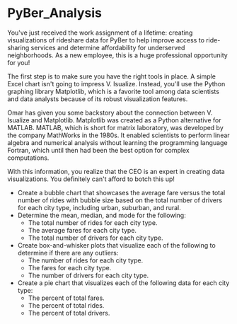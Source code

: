 # PyBer_Analysis

You've just received the work assignment of a lifetime: creating visualizations of rideshare data for PyBer to help improve access to ride-sharing services and determine affordability for underserved neighborhoods. As a new employee, this is a huge professional opportunity for you!

The first step is to make sure you have the right tools in place. A simple Excel chart isn't going to impress V. Isualize. Instead, you'll use the Python graphing library Matplotlib, which is a favorite tool among data scientists and data analysts because of its robust visualization features.

Omar has given you some backstory about the connection between V. Isualize and Matplotlib. Matplotlib was created as a Python alternative for MATLAB. MATLAB, which is short for matrix laboratory, was developed by the company MathWorks in the 1980s. It enabled scientists to perform linear algebra and numerical analysis without learning the programming language Fortran, which until then had been the best option for complex computations.

With this information, you realize that the CEO is an expert in creating data visualizations. You definitely can't afford to botch this up!

 - Create a bubble chart that showcases the average fare versus the total number of rides with bubble size based on the total number of drivers for each city type, including urban, suburban, and rural.
 - Determine the mean, median, and mode for the following:
     - The total number of rides for each city type.
     - The average fares for each city type.
     - The total number of drivers for each city type.
 - Create box-and-whisker plots that visualize each of the following to determine if there are any outliers:
     - The number of rides for each city type.
     - The fares for each city type.
     - The number of drivers for each city type.
 - Create a pie chart that visualizes each of the following data for each city type:
     - The percent of total fares.
     - The percent of total rides.
     - The percent of total drivers.